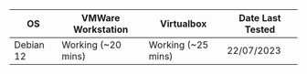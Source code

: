 | OS       | VMWare Workstation | Virtualbox         | Date Last Tested |
|----------|--------------------|--------------------|------------------|
| Debian 12 | Working (~20 mins) | Working (~25 mins) | 22/07/2023       |
